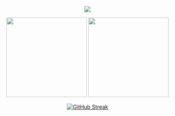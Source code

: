 <p align="center">
  <a href="https://readme-as-gif.vercel.app/">
    <!-- <img src="https://github.com/user-attachments/assets/4381dd28-7348-4139-8269-a4f1d776a7cc" /> -->
    <img src="https://github.com/user-attachments/assets/2392f58d-8926-477b-a700-370f4b1c966b" />
  </a>  
</p>

<p align="middle">
    <img height=210 src="https://github-readme-stats.vercel.app/api?username=enfyna&show_icons=true&rank_icon=github&theme=transparent&title_color=cc2222&text_color=777777&icon_color=22cc22&ring_color=22cc22&hide_border=true"/>
    <img height=210 src="https://github-readme-stats.vercel.app/api/top-langs/?username=enfyna&layout=compact&langs_count=10&size_weight=0.5&count_weight=0.5&theme=transparent&title_color=cc2222&text_color=777777&icon_color=22cc22&hide_border=true"/>
</p>
<p align=middle>
  <a href="https://git.io/streak-stats">
    <img src="https://github-readme-streak-stats-orcin-seven.vercel.app/?user=enfyna&theme=transparent&card_width=800&hide_border=true&dates=777777&fire=CC2222&ring=CC2222&currStreakNum=22CC22&sideNums=22CC22&currStreakLabel=CC2222&sideLabels=CC2222" alt="GitHub Streak" />
  </a>  
</p>

